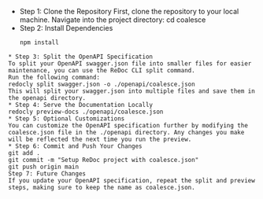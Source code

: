 * Step 1: Clone the Repository
First, clone the repository to your local machine.
Navigate into the project directory: cd coalesce
* Step 2: Install Dependencies
  ```bash
  npm install
```
* Step 3: Split the OpenAPI Specification
To split your OpenAPI swagger.json file into smaller files for easier maintenance, you can use the ReDoc CLI split command.
Run the following command:
redocly split swagger.json -o ./openapi/coalesce.json
This will split your swagger.json into multiple files and save them in the openapi directory.
* Step 4: Serve the Documentation Locally
redocly preview-docs ./openapi/coalesce.json
* Step 5: Optional Customizations
You can customize the OpenAPI specification further by modifying the coalesce.json file in the ./openapi directory. Any changes you make will be reflected the next time you run the preview.
* Step 6: Commit and Push Your Changes
git add .
git commit -m "Setup ReDoc project with coalesce.json"
git push origin main
Step 7: Future Changes
If you update your OpenAPI specification, repeat the split and preview steps, making sure to keep the name as coalesce.json.


